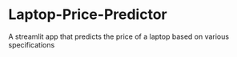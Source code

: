 # Laptop-Price-Predictor
A streamlit app that predicts the price of a laptop based on various specifications
